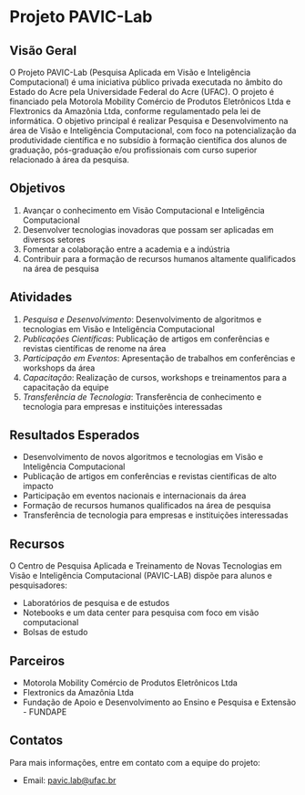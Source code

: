 # Projeto PAVIC-Lab

## Visão Geral

O Projeto PAVIC-Lab (Pesquisa Aplicada em Visão e Inteligência Computacional) é uma iniciativa público privada executada no âmbito do Estado do Acre pela Universidade Federal do Acre (UFAC). O projeto é financiado pela Motorola Mobility Comércio de Produtos Eletrônicos Ltda e Flextronics da Amazônia Ltda, conforme regulamentado pela lei de informática. O objetivo principal é realizar Pesquisa e Desenvolvimento na área de Visão e Inteligência Computacional, com foco na potencialização da produtividade científica e no subsídio à formação científica dos alunos de graduação, pós-graduação e/ou profissionais com curso superior relacionado à área da pesquisa.

## Objetivos

1. Avançar o conhecimento em Visão Computacional e Inteligência Computacional
2. Desenvolver tecnologias inovadoras que possam ser aplicadas em diversos setores
3. Fomentar a colaboração entre a academia e a indústria
4. Contribuir para a formação de recursos humanos altamente qualificados na área de pesquisa

## Atividades

1. *Pesquisa e Desenvolvimento*: Desenvolvimento de algoritmos e tecnologias em Visão e Inteligência Computacional
2. *Publicações Científicas*: Publicação de artigos em conferências e revistas científicas de renome na área
3. *Participação em Eventos*: Apresentação de trabalhos em conferências e workshops da área
4. *Capacitação*: Realização de cursos, workshops e treinamentos para a capacitação da equipe
5. *Transferência de Tecnologia*: Transferência de conhecimento e tecnologia para empresas e instituições interessadas

## Resultados Esperados

- Desenvolvimento de novos algoritmos e tecnologias em Visão e Inteligência Computacional
- Publicação de artigos em conferências e revistas científicas de alto impacto
- Participação em eventos nacionais e internacionais da área
- Formação de recursos humanos qualificados na área de pesquisa
- Transferência de tecnologia para empresas e instituições interessadas

## Recursos

O Centro de Pesquisa Aplicada e Treinamento de Novas Tecnologias em Visão e Inteligência Computacional (PAVIC-LAB) dispõe para alunos e pesquisadores:

- Laboratórios de pesquisa e de estudos
- Notebooks e um data center para pesquisa com foco em visão computacional
- Bolsas de estudo

## Parceiros

- Motorola Mobility Comércio de Produtos Eletrônicos Ltda
- Flextronics da Amazônia Ltda
- Fundação de Apoio e Desenvolvimento ao Ensino e Pesquisa e Extensão - FUNDAPE

## Contatos

Para mais informações, entre em contato com a equipe do projeto:

- Email: pavic.lab@ufac.br

